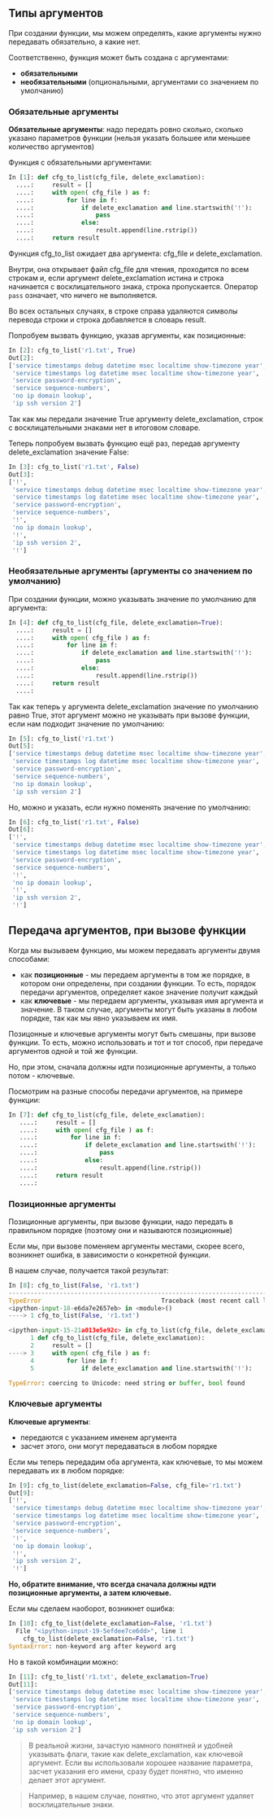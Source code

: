 ## Типы аргументов

При создании функции, мы можем определять, какие аргументы нужно передавать обязательно, а какие нет.

Соответственно, функция может быть создана с аргументами:
* __обязательными__
* __необязательными__ (опциональными, аргументами со значением по умолчанию)

### Обязательные аргументы

__Обязательные аргументы__: надо передать ровно сколько, сколько указано параметров функции (нельзя указать большее или меньшее количество аргументов)

Функция с обязательными аргументами:
```python
In [1]: def cfg_to_list(cfg_file, delete_exclamation):
  ....:     result = []
  ....:     with open( cfg_file ) as f:
  ....:         for line in f:
  ....:             if delete_exclamation and line.startswith('!'):
  ....:                 pass
  ....:             else:
  ....:                 result.append(line.rstrip())
  ....:     return result
```

Функция cfg_to_list ожидает два аргумента: cfg_file и delete_exclamation.

Внутри, она открывает файл cfg_file для чтения, проходится по всем строкам и,
если аргумент delete_exclamation истина и строка начинается с восклицательного знака,
строка пропускается.
Оператор ```pass``` означает, что ничего не выполняется.

Во всех остальных случаях, в строке справа удаляются символы перевода строки и строка добавляется в словарь result.

Попробуем вызвать функцию, указав аргументы, как позиционные:
```python
In [2]: cfg_to_list('r1.txt', True)
Out[2]:
['service timestamps debug datetime msec localtime show-timezone year',
 'service timestamps log datetime msec localtime show-timezone year',
 'service password-encryption',
 'service sequence-numbers',
 'no ip domain lookup',
 'ip ssh version 2']
```

Так как мы передали значение True аргументу delete_exclamation, строк с восклицательными знаками нет в итоговом словаре.

Теперь попробуем вызвать функцию ещё раз, передав аргументу delete_exclamation значение False:
```python
In [3]: cfg_to_list('r1.txt', False)
Out[3]:
['!',
 'service timestamps debug datetime msec localtime show-timezone year',
 'service timestamps log datetime msec localtime show-timezone year',
 'service password-encryption',
 'service sequence-numbers',
 '!',
 'no ip domain lookup',
 '!',
 'ip ssh version 2',
 '!']
```

### Необязательные аргументы (аргументы со значением по умолчанию)

При создании функции, можно указывать значение по умолчанию для аргумента:
```python
In [4]: def cfg_to_list(cfg_file, delete_exclamation=True):
  ....:     result = []
  ....:     with open( cfg_file ) as f:
  ....:         for line in f:
  ....:             if delete_exclamation and line.startswith('!'):
  ....:                 pass
  ....:             else:
  ....:                 result.append(line.rstrip())
  ....:     return result
  ....:

```

Так как теперь у аргумента delete_exclamation значение по умолчанию равно True,
этот аргумент можно не указывать при вызове функции, если нам подходит значение по умолчанию:
```python
In [5]: cfg_to_list('r1.txt')
Out[5]:
['service timestamps debug datetime msec localtime show-timezone year',
 'service timestamps log datetime msec localtime show-timezone year',
 'service password-encryption',
 'service sequence-numbers',
 'no ip domain lookup',
 'ip ssh version 2']
```

Но, можно и указать, если нужно поменять значение по умолчанию:
```python
In [6]: cfg_to_list('r1.txt', False)
Out[6]:
['!',
 'service timestamps debug datetime msec localtime show-timezone year',
 'service timestamps log datetime msec localtime show-timezone year',
 'service password-encryption',
 'service sequence-numbers',
 '!',
 'no ip domain lookup',
 '!',
 'ip ssh version 2',
 '!']

```

## Передача аргументов, при вызове функции

Когда мы вызываем функцию, мы можем передавать аргументы двумя способами:
* как __позиционные__ - мы передаем аргументы в том же порядке, в котором они определены, при создании функции. То есть, порядок передачи аргументов, определяет какое значение получит каждый
* как __ключевые__ - мы передаем аргументы, указывая имя аргумента и значение. В таком случае, аргументы могут быть указаны в любом порядке, так как мы явно указываем их имя.

Позицонные и ключевые аргументы могут быть смешаны, при вызове функции.
То есть, можно использовать и тот и тот способ, при передаче аргументов одной и той же функции.

Но, при этом, сначала должны идти позиционные аргументы, а только потом - ключевые.

Посмотрим на разные способы передачи аргументов, на примере функции:
```python
In [7]: def cfg_to_list(cfg_file, delete_exclamation):
   ....:     result = []
   ....:     with open( cfg_file ) as f:
   ....:         for line in f:
   ....:             if delete_exclamation and line.startswith('!'):
   ....:                 pass
   ....:             else:
   ....:                 result.append(line.rstrip())
   ....:     return result
   ....:
```

### Позиционные аргументы

Позиционные аргументы, при вызове функции, надо передать в правильном порядке (поэтому они и называются позиционные)


Если мы, при вызове поменяем аргументы местами, скорее всего, возникнет ошибка, в зависимости о конкретной функции.

В нашем случае, получается такой результат:
```python
In [8]: cfg_to_list(False, 'r1.txt')
---------------------------------------------------------------------------
TypeError                                 Traceback (most recent call last)
<ipython-input-18-e6da7e2657eb> in <module>()
----> 1 cfg_to_list(False, 'r1.txt')

<ipython-input-15-21a013e5e92c> in cfg_to_list(cfg_file, delete_exclamation)
      1 def cfg_to_list(cfg_file, delete_exclamation):
      2     result = []
----> 3     with open( cfg_file ) as f:
      4         for line in f:
      5             if delete_exclamation and line.startswith('!'):

TypeError: coercing to Unicode: need string or buffer, bool found
```

### Ключевые аргументы
__Ключевые аргументы__:
* передаются с указанием именем аргумента
* засчет этого, они могут передаваться в любом порядке

Если мы теперь передадим оба аргумента, как ключевые, то мы можем передавать их в любом порядке:
```python
In [9]: cfg_to_list(delete_exclamation=False, cfg_file='r1.txt')
Out[9]:
['!',
 'service timestamps debug datetime msec localtime show-timezone year',
 'service timestamps log datetime msec localtime show-timezone year',
 'service password-encryption',
 'service sequence-numbers',
 '!',
 'no ip domain lookup',
 '!',
 'ip ssh version 2',
 '!']
```

__Но, обратите внимание, что всегда сначала должны идти позиционные аргументы, а затем ключевые.__

Если мы сделаем наоборот, возникнет ошибка:
```python
In [10]: cfg_to_list(delete_exclamation=False, 'r1.txt')
  File "<ipython-input-19-5efdee7ce6dd>", line 1
    cfg_to_list(delete_exclamation=False, 'r1.txt')
SyntaxError: non-keyword arg after keyword arg

```

Но в такой комбинации можно:
```python
In [11]: cfg_to_list('r1.txt', delete_exclamation=True)
Out[11]:
['service timestamps debug datetime msec localtime show-timezone year',
 'service timestamps log datetime msec localtime show-timezone year',
 'service password-encryption',
 'service sequence-numbers',
 'no ip domain lookup',
 'ip ssh version 2']

```

> В реальной жизни, зачастую намного понятней и удобней указывать флаги, такие как delete_exclamation, как ключевой аргумент. Если вы использовали хорошее название параметра, засчет указания его имени, сразу будет понятно, что именно делает этот аргумент.

> Например, в нашем случае, понятно, что этот аргумент удаляет восклицательные знаки.
